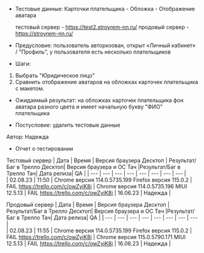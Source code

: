 * Тестовые данные: Карточки плательщика - Обложка - Отображение аватара

	тестовый сервер - https://test2.stroyrem-nn.ru/   продовый сервер - https://stroyrem-nn.ru/

* Предусловие: пользователь авторизован, открыт «Личный кабинет» / "Профиль", у пользователя есть несколько плательщиков

* Шаги:
1.	Выбрать "Юридическое лицо"
2.	Сравнить отображение аватаров на обложках карточек плательщика с макетом.

* Ожидаемый результат: на обложках карточек плательщика фон аватара разного цвета и имеет начальную букву "ФИО" плательщика 

* Постусловие: удалить тестовые данные

Автор: Надежда

* Отчет о тестировании
  
Тестовый сервер
| Дата | Время | Версия браузера Десктоп | Результат/Баг в Трелло Десктоп|  Версия браузера и ОС Тач |Результат/Баг в Трелло Тач| Дата релиза| QA  |
| --- | --- | --- | --- |  --- | --- | --- | --- |   
| 02.08.23 | 11:50 | Chrome версия 114.0.5735.199 Firefox версия 115.0.2 | FAIL https://trello.com/c/owZyiK8i | Chrome версия 114.0.5735.196 MIUI 12.5.13 | FAIL https://trello.com/c/owZyiK8i | 16.06.23 | Надежда |  

Продовый сервер
| Дата | Время | Версия браузера Десктоп | Результат/Баг в Трелло Десктоп|  Версия браузера и ОС Тач |Результат/Баг в Трелло Тач| Дата релиза| QA |
| --- | --- | --- | --- |  --- | --- | --- | --- |   
| 02.08.23 | 11:55 | Chrome версия 114.0.5735.199 Firefox версия 115.0.2 | FAIL https://trello.com/c/owZyiK8i | Chrome версия 115.0.5790.171 MIUI 12.5.13 | FAIL https://trello.com/c/owZyiK8i | 16.06.23 | Надежда |  